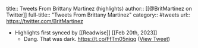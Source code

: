 title:: Tweets From Brittany Martinez (highlights)
author:: [[@BritMartinez on Twitter]]
full-title:: "Tweets From Brittany Martinez"
category:: #tweets
url:: https://twitter.com/BritMartinez

- Highlights first synced by [[Readwise]] [[Feb 20th, 2023]]
	- Dang. That was dark. https://t.co/FfTm05niqq ([View Tweet](https://twitter.com/BritMartinez/status/1583865966093475841))